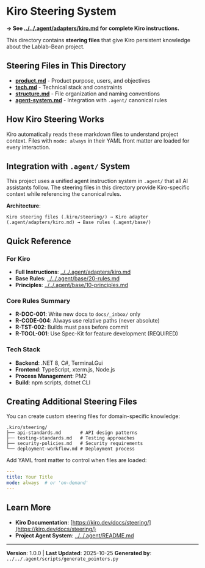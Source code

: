 # Kiro Steering System

**→ See [../../.agent/adapters/kiro.md](../../.agent/adapters/kiro.md) for complete Kiro instructions.**

This directory contains **steering files** that give Kiro persistent knowledge about the Lablab-Bean project.

## Steering Files in This Directory

- **[product.md](product.md)** - Product purpose, users, and objectives
- **[tech.md](tech.md)** - Technical stack and constraints
- **[structure.md](structure.md)** - File organization and naming conventions
- **[agent-system.md](agent-system.md)** - Integration with `.agent/` canonical rules

## How Kiro Steering Works

Kiro automatically reads these markdown files to understand project context. Files with `mode: always` in their YAML front matter are loaded for every interaction.

## Integration with `.agent/` System

This project uses a unified agent instruction system in `.agent/` that all AI assistants follow. The steering files in this directory provide Kiro-specific context while referencing the canonical rules.

**Architecture**:
```
Kiro steering files (.kiro/steering/) → Kiro adapter (.agent/adapters/kiro.md) → Base rules (.agent/base/)
```

## Quick Reference

### For Kiro
- **Full Instructions**: [../../.agent/adapters/kiro.md](../../.agent/adapters/kiro.md)
- **Base Rules**: [../../.agent/base/20-rules.md](../../.agent/base/20-rules.md)
- **Principles**: [../../.agent/base/10-principles.md](../../.agent/base/10-principles.md)

### Core Rules Summary

- **R-DOC-001**: Write new docs to `docs/_inbox/` only
- **R-CODE-004**: Always use relative paths (never absolute)
- **R-TST-002**: Builds must pass before commit
- **R-TOOL-001**: Use Spec-Kit for feature development (REQUIRED)

### Tech Stack

- **Backend**: .NET 8, C#, Terminal.Gui
- **Frontend**: TypeScript, xterm.js, Node.js
- **Process Management**: PM2
- **Build**: npm scripts, dotnet CLI

## Creating Additional Steering Files

You can create custom steering files for domain-specific knowledge:

```
.kiro/steering/
├── api-standards.md       # API design patterns
├── testing-standards.md   # Testing approaches
├── security-policies.md   # Security requirements
└── deployment-workflow.md # Deployment process
```

Add YAML front matter to control when files are loaded:

```yaml
---
title: Your Title
mode: always  # or 'on-demand'
---
```

## Learn More

- **Kiro Documentation**: [https://kiro.dev/docs/steering/](https://kiro.dev/docs/steering/)
- **Project Agent System**: [../../.agent/README.md](../../.agent/README.md)

---

**Version**: 1.0.0 | **Last Updated**: 2025-10-25
**Generated by**: `../../.agent/scripts/generate_pointers.py`

